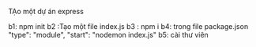 TẠo một dự án express

b1: npm init
b2 :Tạo một file index.js
b3 : npm i
b4: trong file package.json "type": "module",  "start": "nodemon index.js"
b5: cài thư viên